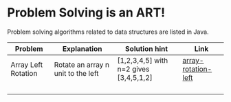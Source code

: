 # Problem Solving is an ART!



Problem solving algorithms related to data structures are listed in Java.

| Problem       | Explanation         | Solution hint                  | Link                        |
| ------------- | ------------------- | ------------------        | ---------------------       |
| Array Left Rotation          | Rotate an array n unit to the left | [1,2,3,4,5] with n=2 gives [3,4,5,1,2]        |                             [array-rotation-left](https://github.com/yasserkabbout/problem-solving-algorithms/blob/master/array-rotation-left/array-rotation-left.java)|
|          |               |    |                             | 
|        |              |  |                             | 
|         |               |      |                             |
|         |          |    |                             |
